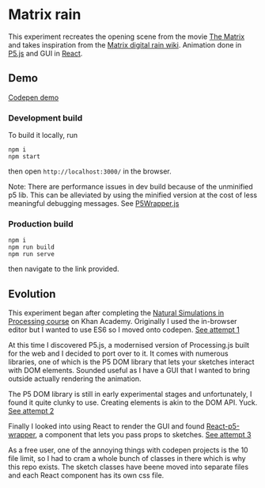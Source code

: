 # Matrix rain

This experiment recreates the opening scene from the movie [The Matrix](http://www.imdb.com/title/tt0133093/) and takes inspiration from the [Matrix digital rain wiki](https://en.wikipedia.org/wiki/Matrix_digital_rain). Animation done in [P5.js](https://p5js.org/) and GUI in [React](https://reactjs.org/).

## Demo

[Codepen demo](https://codepen.io/timiscoding/pen/RjgxoY)

### Development build
To build it locally, run

```
npm i
npm start
```

then open `http://localhost:3000/` in the browser.

Note: There are performance issues in dev build because of the unminified p5 lib. This can be alleviated by using the minified version at the cost of less meaningful debugging messages. See [P5Wrapper.js](https://github.com/timiscoding/matrix-rain/blob/master/src/components/P5Wrapper.js)

###  Production build

```
npm i
npm run build
npm run serve
```

then navigate to the link provided.
## Evolution

This experiment began after completing the [Natural Simulations in Processing course](https://www.khanacademy.org/computing/computer-programming/programming-natural-simulations) on Khan Academy. Originally I used the in-browser editor but I wanted to use ES6 so I moved onto codepen. [See attempt 1](https://www.khanacademy.org/computer-programming/matrix-digital-rain/5236099278110720)

At this time I discovered  P5.js, a modernised version of Processing.js built for the web and I decided to port over to it. It comes with numerous libraries, one of which is the P5 DOM library that lets your sketches interact with DOM elements. Sounded useful as I have a GUI that I wanted to bring outside actually rendering the animation.

The P5 DOM library is still in early experimental stages and unfortunately, I found it quite clunky to use. Creating elements is akin to the DOM API. Yuck. [See attempt 2](https://codepen.io/timiscoding/pen/RjgxoY)

Finally I looked into using React to render the GUI and found [React-p5-wrapper](https://github.com/NeroCor/react-p5-wrapper), a component that lets you pass props to sketches. [See attempt 3](https://codepen.io/timiscoding/project/editor/ZjNNOk)

As a free user, one of the annoying things with codepen projects is the 10 file limit, so I had to cram a whole bunch of classes in there which is why this repo exists. The sketch classes have beene moved into separate files and each React component has its own css file.
